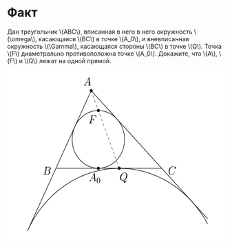 # Факт

Дан треугольник \\(ABC\\), вписанная в него в него окружность 
\\(\omega\\), касающаяся \\(BC\\) в точке \\(A_0\\), и вневписанная 
окружность \\(\Gamma\\), касающаяся стороны \\(BC\\) в точке \\(Q\\). Точка
\\(F\\) диаметрально противоположна точке \\(A_0\\). Докажите, что \\(A\\), 
\\(F\\) и \\(Q\\) лежат на одной прямой.

<!-- ![alt text](../img/facts/fact1/fact1.png) -->
<img src="../img/facts/fact1/fact1.png" height="400">

